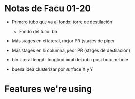 # Notas de Facu 01-20

- Primero tubo que va al fondo: torre de destilación
    - Fondo del tubo: bh
- Más stages en el lateral, mejor PR (stages de pipe)
- Más stages en la columna, peor PR (stages de destilación)

- bin lateral length: longitud total del tubo post bottom-hole

- buena idea clusterizar por surface X y Y

# Features we're using
